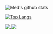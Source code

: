 ![Med's github stats](https://github-readme-stats.vercel.app/api?username=medsep&show_icons=true&theme=cobalt)

[![Top Langs](https://github-readme-stats.vercel.app/api/top-langs/?username=medsep&langs_count=8)](https://github.com/medsep)

<a href="https://github.com/anuraghazra/github-readme-stats">
  <img align="center" src="https://github-readme-stats.vercel.app/api/pin/?username=medsep&repo=github-readme-stats" />
</a>
<a href="https://github.com/anuraghazra/convoychat">
  <img align="center" src="https://github-readme-stats.vercel.app/api/pin/?username=medsep&repo=convoychat" />
</a>
